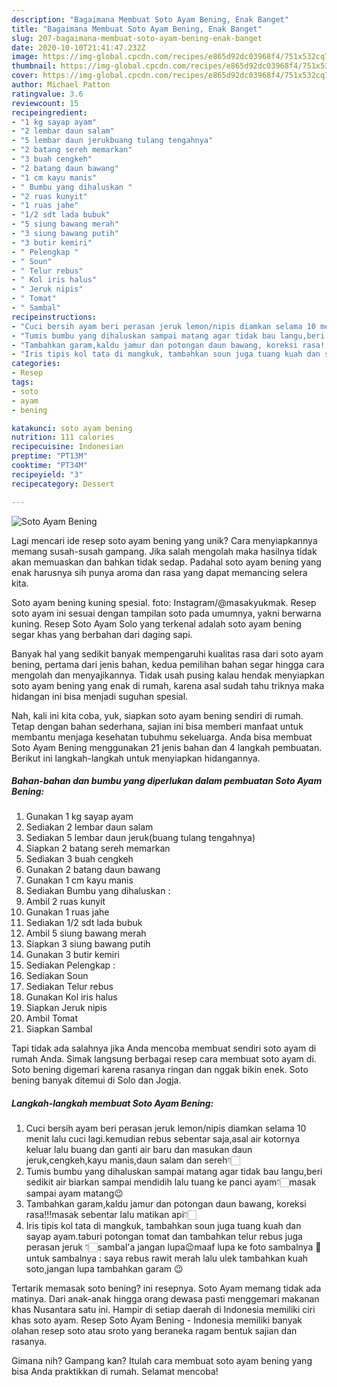 ```yaml
---
description: "Bagaimana Membuat Soto Ayam Bening, Enak Banget"
title: "Bagaimana Membuat Soto Ayam Bening, Enak Banget"
slug: 207-bagaimana-membuat-soto-ayam-bening-enak-banget
date: 2020-10-10T21:41:47.232Z
image: https://img-global.cpcdn.com/recipes/e865d92dc03968f4/751x532cq70/soto-ayam-bening-foto-resep-utama.jpg
thumbnail: https://img-global.cpcdn.com/recipes/e865d92dc03968f4/751x532cq70/soto-ayam-bening-foto-resep-utama.jpg
cover: https://img-global.cpcdn.com/recipes/e865d92dc03968f4/751x532cq70/soto-ayam-bening-foto-resep-utama.jpg
author: Michael Patton
ratingvalue: 3.6
reviewcount: 15
recipeingredient:
- "1 kg sayap ayam"
- "2 lembar daun salam"
- "5 lembar daun jerukbuang tulang tengahnya"
- "2 batang sereh memarkan"
- "3 buah cengkeh"
- "2 batang daun bawang"
- "1 cm kayu manis"
- " Bumbu yang dihaluskan "
- "2 ruas kunyit"
- "1 ruas jahe"
- "1/2 sdt lada bubuk"
- "5 siung bawang merah"
- "3 siung bawang putih"
- "3 butir kemiri"
- " Pelengkap "
- " Soun"
- " Telur rebus"
- " Kol iris halus"
- " Jeruk nipis"
- " Tomat"
- " Sambal"
recipeinstructions:
- "Cuci bersih ayam beri perasan jeruk lemon/nipis diamkan selama 10 menit lalu cuci lagi.kemudian rebus sebentar saja,asal air kotornya keluar lalu buang dan ganti air baru dan masukan daun jeruk,cengkeh,kayu manis,daun salam dan sereh👇🏻"
- "Tumis bumbu yang dihaluskan sampai matang agar tidak bau langu,beri sedikit air biarkan sampai mendidih lalu tuang ke panci ayam👇🏻masak sampai ayam matang😉"
- "Tambahkan garam,kaldu jamur dan potongan daun bawang, koreksi rasa!!!masak sebentar lalu matikan api👇🏻"
- "Iris tipis kol tata di mangkuk, tambahkan soun juga tuang kuah dan sayap ayam.taburi potongan tomat dan tambahkan telur rebus juga perasan jeruk 👇🏻sambal&#39;a jangan lupa😉maaf lupa ke foto sambalnya 🙈untuk sambalnya : saya rebus rawit merah lalu ulek tambahkan kuah soto,jangan lupa tambahkan garam 😉"
categories:
- Resep
tags:
- soto
- ayam
- bening

katakunci: soto ayam bening 
nutrition: 111 calories
recipecuisine: Indonesian
preptime: "PT13M"
cooktime: "PT34M"
recipeyield: "3"
recipecategory: Dessert

---
```



![Soto Ayam Bening](https://img-global.cpcdn.com/recipes/e865d92dc03968f4/751x532cq70/soto-ayam-bening-foto-resep-utama.jpg)

Lagi mencari ide resep soto ayam bening yang unik? Cara menyiapkannya memang susah-susah gampang. Jika salah mengolah maka hasilnya tidak akan memuaskan dan bahkan tidak sedap. Padahal soto ayam bening yang enak harusnya sih punya aroma dan rasa yang dapat memancing selera kita.

Soto ayam bening kuning spesial. foto: Instagram/@masakyukmak. Resep soto ayam ini sesuai dengan tampilan soto pada umumnya, yakni berwarna kuning. Resep Soto Ayam Solo yang terkenal adalah soto ayam bening segar khas yang berbahan dari daging sapi.

Banyak hal yang sedikit banyak mempengaruhi kualitas rasa dari soto ayam bening, pertama dari jenis bahan, kedua pemilihan bahan segar hingga cara mengolah dan menyajikannya. Tidak usah pusing kalau hendak menyiapkan soto ayam bening yang enak di rumah, karena asal sudah tahu triknya maka hidangan ini bisa menjadi suguhan spesial.


Nah, kali ini kita coba, yuk, siapkan soto ayam bening sendiri di rumah. Tetap dengan bahan sederhana, sajian ini bisa memberi manfaat untuk membantu menjaga kesehatan tubuhmu sekeluarga. Anda bisa membuat Soto Ayam Bening menggunakan 21 jenis bahan dan 4 langkah pembuatan. Berikut ini langkah-langkah untuk menyiapkan hidangannya.

<!--inarticleads1-->

##### Bahan-bahan dan bumbu yang diperlukan dalam pembuatan Soto Ayam Bening:

1. Gunakan 1 kg sayap ayam
1. Sediakan 2 lembar daun salam
1. Sediakan 5 lembar daun jeruk(buang tulang tengahnya)
1. Siapkan 2 batang sereh memarkan
1. Sediakan 3 buah cengkeh
1. Gunakan 2 batang daun bawang
1. Gunakan 1 cm kayu manis
1. Sediakan  Bumbu yang dihaluskan :
1. Ambil 2 ruas kunyit
1. Gunakan 1 ruas jahe
1. Sediakan 1/2 sdt lada bubuk
1. Ambil 5 siung bawang merah
1. Siapkan 3 siung bawang putih
1. Gunakan 3 butir kemiri
1. Sediakan  Pelengkap :
1. Sediakan  Soun
1. Sediakan  Telur rebus
1. Gunakan  Kol iris halus
1. Siapkan  Jeruk nipis
1. Ambil  Tomat
1. Siapkan  Sambal


Tapi tidak ada salahnya jika Anda mencoba membuat sendiri soto ayam di rumah Anda. Simak langsung berbagai resep cara membuat soto ayam di. Soto bening digemari karena rasanya ringan dan nggak bikin enek. Soto bening banyak ditemui di Solo dan Jogja. 

<!--inarticleads2-->

##### Langkah-langkah membuat Soto Ayam Bening:

1. Cuci bersih ayam beri perasan jeruk lemon/nipis diamkan selama 10 menit lalu cuci lagi.kemudian rebus sebentar saja,asal air kotornya keluar lalu buang dan ganti air baru dan masukan daun jeruk,cengkeh,kayu manis,daun salam dan sereh👇🏻
1. Tumis bumbu yang dihaluskan sampai matang agar tidak bau langu,beri sedikit air biarkan sampai mendidih lalu tuang ke panci ayam👇🏻masak sampai ayam matang😉
1. Tambahkan garam,kaldu jamur dan potongan daun bawang, koreksi rasa!!!masak sebentar lalu matikan api👇🏻
1. Iris tipis kol tata di mangkuk, tambahkan soun juga tuang kuah dan sayap ayam.taburi potongan tomat dan tambahkan telur rebus juga perasan jeruk 👇🏻sambal&#39;a jangan lupa😉maaf lupa ke foto sambalnya 🙈untuk sambalnya : saya rebus rawit merah lalu ulek tambahkan kuah soto,jangan lupa tambahkan garam 😉


Tertarik memasak soto bening? ini resepnya. Soto Ayam memang tidak ada matinya. Dari anak-anak hingga orang dewasa pasti menggemari makanan khas Nusantara satu ini. Hampir di setiap daerah di Indonesia memiliki ciri khas soto ayam. Resep Soto Ayam Bening - Indonesia memiliki banyak olahan resep soto atau sroto yang beraneka ragam bentuk sajian dan rasanya. 

Gimana nih? Gampang kan? Itulah cara membuat soto ayam bening yang bisa Anda praktikkan di rumah. Selamat mencoba!
